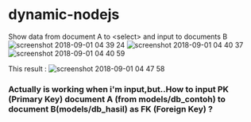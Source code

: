 # dynamic-nodejs
Show data from document A to &lt;select> and input to documents B
![screenshot 2018-09-01 04 39 24](https://user-images.githubusercontent.com/30043386/44937013-645daa00-ada1-11e8-955d-410ba8f3053e.png)
![screenshot 2018-09-01 04 40 37](https://user-images.githubusercontent.com/30043386/44937015-64f64080-ada1-11e8-978b-a009ee490b01.png)
![screenshot 2018-09-01 04 40 59](https://user-images.githubusercontent.com/30043386/44937016-64f64080-ada1-11e8-9201-850d1faf4509.png)

This result : 
![screenshot 2018-09-01 04 47 58](https://user-images.githubusercontent.com/30043386/44937183-3f1d6b80-ada2-11e8-93b6-5e739439f0d4.png)


<h3>Actually is working when i'm input,but..How to input PK (Primary Key) document A (from models/db_contoh) to document B(models/db_hasil) as FK (Foreign Key) ?</h3>
